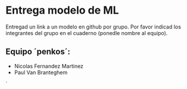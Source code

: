 # Entrega modelo de ML

Entregad un link a un modelo en github por grupo. Por favor indicad los integrantes del grupo en el cuaderno (ponedle nombre al equipo).

## Equipo ´penkos´:
- Nicolas Fernandez Martinez
- Paul Van Branteghem


´